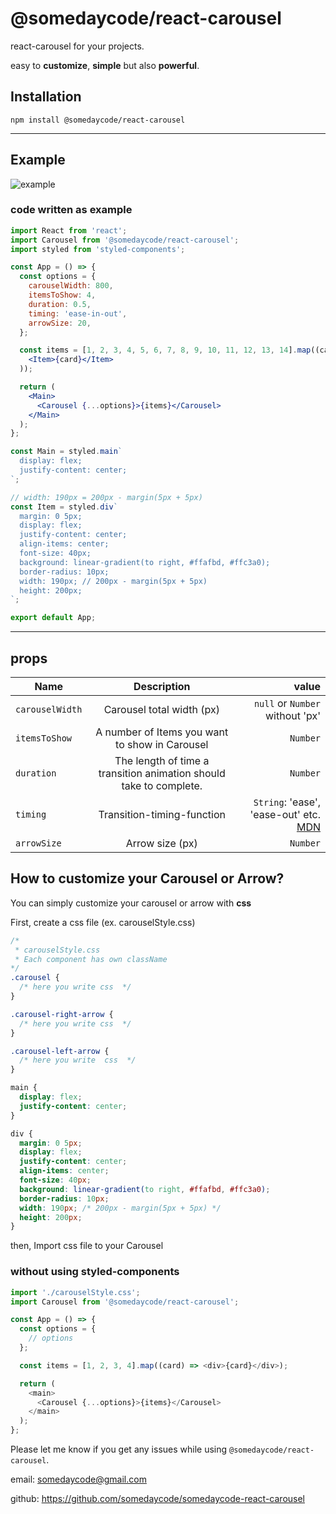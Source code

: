 # @somedaycode/react-carousel

react-carousel for your projects.

easy to **customize**, **simple** but also **powerful**.

## Installation

```
npm install @somedaycode/react-carousel
```

---

## Example

![example](https://user-images.githubusercontent.com/71962505/116859183-88e93e80-ac3a-11eb-84c7-3632476da04d.gif)

### code written as example

```jsx
import React from 'react';
import Carousel from '@somedaycode/react-carousel';
import styled from 'styled-components';

const App = () => {
  const options = {
    carouselWidth: 800,
    itemsToShow: 4,
    duration: 0.5,
    timing: 'ease-in-out',
    arrowSize: 20,
  };

  const items = [1, 2, 3, 4, 5, 6, 7, 8, 9, 10, 11, 12, 13, 14].map((card) => (
    <Item>{card}</Item>
  ));

  return (
    <Main>
      <Carousel {...options}>{items}</Carousel>
    </Main>
  );
};

const Main = styled.main`
  display: flex;
  justify-content: center;
`;

// width: 190px = 200px - margin(5px + 5px)
const Item = styled.div`
  margin: 0 5px;
  display: flex;
  justify-content: center;
  align-items: center;
  font-size: 40px;
  background: linear-gradient(to right, #ffafbd, #ffc3a0);
  border-radius: 10px;
  width: 190px; // 200px - margin(5px + 5px)
  height: 200px;
`;

export default App;
```

---

## props

| **Name**        |                          **Description**                           |                                                                                                            **value** |
| --------------- | :----------------------------------------------------------------: | -------------------------------------------------------------------------------------------------------------------: |
| `carouselWidth` |                     Carousel total width (px)                      |                                                                                      `null` or `Number` without 'px' |
| `itemsToShow`   |           A number of Items you want to show in Carousel           |                                                                                                             `Number` |
| `duration`      | The length of time a transition animation should take to complete. |                                                                                                             `Number` |
| `timing`        |                     Transition-timing-function                     | `String`: 'ease', 'ease-out' etc. [MDN](https://developer.mozilla.org/en-US/docs/Web/CSS/transition-timing-function) |
| `arrowSize`     |                          Arrow size (px)                           |                                                                                                             `Number` |

## How to customize your Carousel or Arrow?

You can simply customize your carousel or arrow with **css**

First, create a css file (ex. carouselStyle.css)

```css
/*
 * carouselStyle.css
 * Each component has own className
*/
.carousel {
  /* here you write css  */
}

.carousel-right-arrow {
  /* here you write css  */
}

.carousel-left-arrow {
  /* here you write  css  */
}

main {
  display: flex;
  justify-content: center;
}

div {
  margin: 0 5px;
  display: flex;
  justify-content: center;
  align-items: center;
  font-size: 40px;
  background: linear-gradient(to right, #ffafbd, #ffc3a0);
  border-radius: 10px;
  width: 190px; /* 200px - margin(5px + 5px) */
  height: 200px;
}
```

then, Import css file to your Carousel

### without using styled-components

```js
import './carouselStyle.css';
import Carousel from '@somedaycode/react-carousel';

const App = () => {
  const options = {
    // options
  };

  const items = [1, 2, 3, 4].map((card) => <div>{card}</div>);

  return (
    <main>
      <Carousel {...options}>{items}</Carousel>
    </main>
  );
};
```

Please let me know if you get any issues while using `@somedaycode/react-carousel`.

email: somedaycode@gmail.com

github: https://github.com/somedaycode/somedaycode-react-carousel
